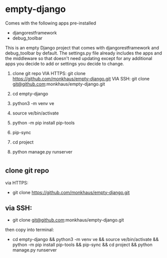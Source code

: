 # empty-django
Comes with the following apps pre-installed
- djangorestframework
- debug_toolbar

This is an empty Django project that comes with djangorestframework and debug_toolbar by default. 
The settings.py file already includes the apps and the middleware so that doesn't need updating except for any additional apps you decide to add or settings you decide to change. 


1. clone git repo 
VIA HTTPS: git clone https://github.com/monkhaus/empty-django.git 
VIA SSH: git clone git@github.com:monkhaus/empty-django.git

2. cd empty-django
3. python3 -m venv ve
4. source ve/bin/activate
5. python -m pip install pip-tools
6. pip-sync
7. cd project
8. python manage.py runserver


#

## clone git repo 
via HTTPS: 
- git clone https://github.com/monkhaus/empty-django.git 

## via SSH: 
- git clone git@github.com:monkhaus/empty-django.git

then copy into terminal:
- cd empty-django && python3 -m venv ve && source ve/bin/activate && python -m pip install pip-tools && pip-sync && cd project && python manage.py runserver

